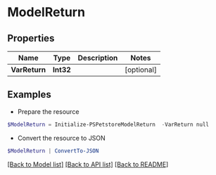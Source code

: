 # ModelReturn
## Properties

Name | Type | Description | Notes
------------ | ------------- | ------------- | -------------
**VarReturn** | **Int32** |  | [optional] 

## Examples

- Prepare the resource
```powershell
$ModelReturn = Initialize-PSPetstoreModelReturn  -VarReturn null
```

- Convert the resource to JSON
```powershell
$ModelReturn | ConvertTo-JSON
```

[[Back to Model list]](../README.md#documentation-for-models) [[Back to API list]](../README.md#documentation-for-api-endpoints) [[Back to README]](../README.md)

